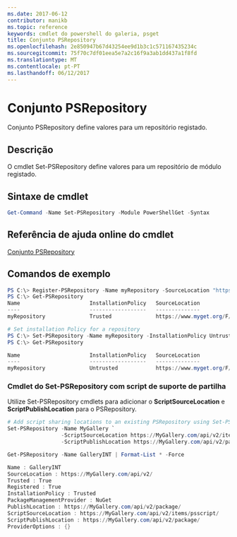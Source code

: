 ```yaml
---
ms.date: 2017-06-12
contributor: manikb
ms.topic: reference
keywords: cmdlet do powershell do galeria, psget
title: Conjunto PSRepository
ms.openlocfilehash: 2e850947b67d43254ee9d1b3c1c571167435234c
ms.sourcegitcommit: 75f70c7df01eea5e7a2c16f9a3ab1dd437a1f8fd
ms.translationtype: MT
ms.contentlocale: pt-PT
ms.lasthandoff: 06/12/2017
---
```

# <a name="set-psrepository"></a>Conjunto PSRepository

Conjunto PSRepository define valores para um repositório registado.

## <a name="description"></a>Descrição

O cmdlet Set-PSRepository define valores para um repositório de módulo registado.

## <a name="cmdlet-syntax"></a>Sintaxe de cmdlet

```powershell
Get-Command -Name Set-PSRepository -Module PowerShellGet -Syntax
```
## <a name="cmdlet-online-help-reference"></a>Referência de ajuda online do cmdlet

[Conjunto PSRepository](http://go.microsoft.com/fwlink/?LinkID=517128)

## <a name="example-commands"></a>Comandos de exemplo

```powershell
PS C:\> Register-PSRepository -Name myRepository -SourceLocation "https://www.myget.org/F/powershellgetdemo/api/v2" -InstallationPolicy Trusted
PS C:\> Get-PSRepository
Name                      InstallationPolicy   SourceLocation
----                      ------------------   --------------
myRepository              Trusted              https://www.myget.org/F/powershellgetdemo/api/v2

# Set installation Policy for a repository
PS C:\> Set-PSRepository -Name myRepository -InstallationPolicy Untrusted
PS C:\> Get-PSRepository

Name                      InstallationPolicy   SourceLocation
----                      ------------------   --------------
myRepository              Untrusted            https://www.myget.org/F/powershellgetdemo/api/v2
```


### <a name="set-psrepository-cmdlet-with-script-sharing-support"></a>Cmdlet do Set-PSRepository com script de suporte de partilha

Utilize Set-PSRepository cmdlets para adicionar o **ScriptSourceLocation** e **ScriptPublishLocation** para o PSRepository.
```powershell
# Add script sharing locations to an existing PSRepository using Set-PSRepository object.
Set-PSRepository -Name MyGallery `
                 -ScriptSourceLocation https://MyGallery.com/api/v2/items/psscript/ `
                 -ScriptPublishLocation https://MyGallery.com/api/v2/package/

Get-PSRepository -Name GalleryINT | Format-List * -Force

Name : GalleryINT
SourceLocation : https://MyGallery.com/api/v2/
Trusted : True
Registered : True
InstallationPolicy : Trusted
PackageManagementProvider : NuGet
PublishLocation : https://MyGallery.com/api/v2/package/
ScriptSourceLocation : https://MyGallery.com/api/v2/items/psscript/
ScriptPublishLocation : https://MyGallery.com/api/v2/package/
ProviderOptions : {}

```

